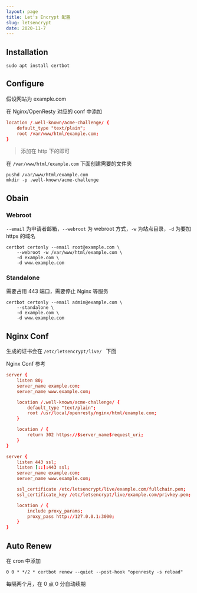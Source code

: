 ```yaml
---
layout: page
title: Let's Encrypt 配置
slug: letsencrypt
date: 2020-11-7
---
```


## Installation

```shell
sudo apt install certbot
```

## Configure

假设网站为 example.com

在 Nginx/OpenResty 对应的 conf 中添加

```conf
location /.well-known/acme-challenge/ {
    default_type "text/plain";
    root /var/www/html/example.com;
}
```

> 添加在 http 下的即可

在 `/var/www/html/example.com` 下面创建需要的文件夹

```shell
pushd /var/www/html/example.com
mkdir -p .well-known/acme-challenge
```

## Obain

### Webroot

`--email` 为申请者邮箱，`--webroot` 为 webroot 方式，`-w` 为站点目录，`-d` 为要加 https 的域名

```shell
certbot certonly --email root@example.com \
    --webroot -w /var/www/html/example.com \
    -d example.com \
    -d www.example.com
```

### Standalone

需要占用 443 端口，需要停止 Nginx 等服务

```shell
certbot certonly --email admin@example.com \
    --standalone \
    -d example.com \
    -d www.example.com
```

## Nginx Conf

生成的证书会在 `/etc/letsencrypt/live/ ` 下面

Nginx Conf 参考

```conf
server {
    listen 80;
    server_name example.com;
    server_name www.example.com;

    location /.well-known/acme-challenge/ {
        default_type "text/plain";
        root /usr/local/openresty/nginx/html/example.com;
    }

    location / {
        return 302 https://$server_name$request_uri;
    }
}

server {
    listen 443 ssl;
    listen [::]:443 ssl;
    server_name example.com;
    server_name www.example.com;

    ssl_certificate /etc/letsencrypt/live/example.com/fullchain.pem;
    ssl_certificate_key /etc/letsencrypt/live/example.com/privkey.pem;

    location / {
        include proxy_params;
        proxy_pass http://127.0.0.1:3000;
    }
}
```

## Auto Renew

在 cron 中添加

```text
0 0 * */2 * certbot renew --quiet --post-hook "openresty -s reload"
```

每隔两个月，在 0 点 0 分自动续期
